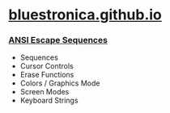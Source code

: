 # [bluestronica.github.io](https://bluestronica.github.io/)

### [ANSI Escape Sequences](https://github.com/bluestronica/bluestronica.github.io/blob/main/Console/ANSI_Escape_Sequences.md)
- Sequences
- Cursor Controls
- Erase Functions
- Colors / Graphics Mode
- Screen Modes
- Keyboard Strings